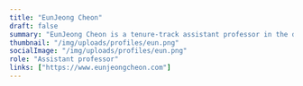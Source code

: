 ```yaml
---
title: "EunJeong Cheon"
draft: false
summary: "EunJeong Cheon is a tenure-track assistant professor in the department of computer science at Aalborg University. She is also interested in developing alternative design approaches that would enrich our sensibility to design contexts. Her work in particular looks at what assumptions and values are baked into our sociotechnical practices and artifacts. She has explored this agenda at the intersection of HCI, HRI, CSCW and STS, and conducted through ethnographic research, value sensitive design, speculative design, and design prototyping."
thumbnail: "/img/uploads/profiles/eun.png"
socialImage: "/img/uploads/profiles/eun.png"
role: "Assistant professor"
links: ["https://www.eunjeongcheon.com"]
---
```



